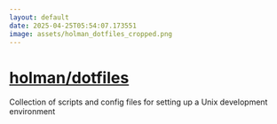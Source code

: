 ```yaml
---
layout: default
date: 2025-04-25T05:54:07.173551
image: assets/holman_dotfiles_cropped.png
---
```


# [holman/dotfiles](https://github.com/holman/dotfiles)

Collection of scripts and config files for setting up a Unix development environment
